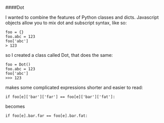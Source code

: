 ####Dot

I wanted to combine the features of Python classes and dicts. Javascript objects allow you to mix dot and subscript syntax, like so:

    foo = {}
    foo.abc = 123
    foo['abc']
    > 123

so I created a class called Dot, that does the same:

    foo = Dot()
    foo.abc = 123
    foo['abc']
    >>> 123

makes some complicated expressions shorter and easier to read:

	if foo[e]['bar']['far'] == foo[e]['bar']['fat']:
	
becomes

	if foo[e].bar.far == foo[e].bar.fat:
